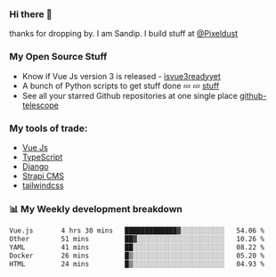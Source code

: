 ### Hi there 👋

thanks for dropping by.
I am Sandip. I build stuff at [@Pixeldust](github.com/pixeldust-in/)

###  **My Open Source Stuff**

 - Know if Vue Js version 3 is released -  [isvue3readyyet](https://github.com/sandiprb/isvue3readyyet)
 - A bunch of Python scripts to get stuff done 💤 💤 [stuff](https://github.com/sandiprb/stuff)
 - See all your starred Github repositories at one single place [github-telescope](https://github.com/sandiprb/github-telescope)



###  **My tools of trade:**
 - [Vue Js](https://github.com/vuejs/vue/)
 - [TypeScript](https://github.com/microsoft/TypeScript)
 - [Django](github.com/django/django)
 - [Strapi CMS](github.com/strapi/strapi)
 - [tailwindcss](https://github.com/tailwindlabs/tailwindcss)


###  📊 **My Weekly development breakdown**
<!--START_SECTION:waka-->

```txt
Vue.js       4 hrs 30 mins   █████████████▓░░░░░░░░░░░   54.06 %
Other        51 mins         ██▓░░░░░░░░░░░░░░░░░░░░░░   10.26 %
YAML         41 mins         ██░░░░░░░░░░░░░░░░░░░░░░░   08.22 %
Docker       26 mins         █▒░░░░░░░░░░░░░░░░░░░░░░░   05.20 %
HTML         24 mins         █▒░░░░░░░░░░░░░░░░░░░░░░░   04.93 %
```

<!--END_SECTION:waka-->
